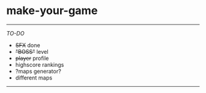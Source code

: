 # make-your-game
***
 
 *TO-DO*
 * ~~SFX~~ done
 * ~~"BOSS"~~ level 
 * ~~player~~ profile
 * highscore rankings
 * ?maps generator?
 * different maps
 
 ***